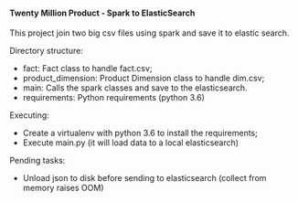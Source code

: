#### Twenty Million Product - Spark to ElasticSearch

This project join two big csv files using spark and save it to elastic search.

Directory structure:
- fact: Fact class to handle fact.csv;
- product_dimension: Product Dimension class to handle dim.csv;
- main: Calls the spark classes and save to the elasticsearch.
- requirements: Python requirements (python 3.6)

Executing:
- Create a virtualenv with python 3.6 to install the requirements;
- Execute main.py (it will load data to a local elasticsearch)

Pending tasks:
- Unload json to disk before sending to elasticsearch (collect from memory raises OOM)